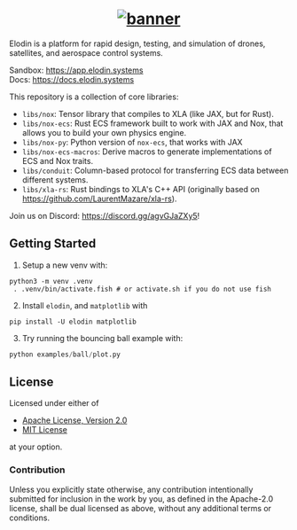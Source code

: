 <h1 align="center">
  <a href="https://www.elodin.systems/">
    <img alt="banner" src="https://github.com/elodin-sys/elodin/assets/1129228/0e0197e9-12ec-42bd-b377-fa3ced2a1b7e">
  </a>
</h1>

Elodin is a platform for rapid design, testing, and simulation of
drones, satellites, and aerospace control systems.

Sandbox: https://app.elodin.systems  
Docs: https://docs.elodin.systems

This repository is a collection of core libraries:

- `libs/nox`: Tensor library that compiles to XLA (like
JAX, but for Rust).
- `libs/nox-ecs`: Rust ECS framework built to work with JAX and Nox,
that allows you to build your own physics engine.
- `libs/nox-py`: Python version of `nox-ecs`, that works with JAX
- `libs/nox-ecs-macros`: Derive macros to generate implementations of
ECS and Nox traits.
- `libs/conduit`: Column-based protocol for transferring ECS data
between different systems.
- `libs/xla-rs`: Rust bindings to XLA's C++ API (originally based on
https://github.com/LaurentMazare/xla-rs).

Join us on Discord: https://discord.gg/agvGJaZXy5!

## Getting Started

1. Setup a new venv with:

```fish
python3 -m venv .venv
 . .venv/bin/activate.fish # or activate.sh if you do not use fish
```
2. Install `elodin`, and `matplotlib` with

``` fish
pip install -U elodin matplotlib
```

3. Try running the bouncing ball example with:

```python
python examples/ball/plot.py
```


## License

Licensed under either of

 * [Apache License, Version 2.0](LICENSES/Apache-2.0.txt)
 * [MIT License](LICENSES/MIT.txt)

at your option.

### Contribution

Unless you explicitly state otherwise, any contribution intentionally
submitted for inclusion in the work by you, as defined in the
Apache-2.0 license, shall be dual licensed as above, without any
additional terms or conditions.
